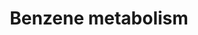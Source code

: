 ---
annotations:
- id: CL:0000182
  parent: native cell
  type: Cell Type Ontology
  value: hepatocyte
- id: PW:0000002
  parent: classic metabolic pathway
  type: Pathway Ontology
  value: classic metabolic pathway
- id: PW:0000375
  parent: regulatory pathway
  type: Pathway Ontology
  value: phase I biotransformation pathway via cytochrome P450
authors:
- Riannefijten
- Egonw
- AMTan
- MaintBot
citedin:
- link: PMC9512912
  title: 'Identification of the effects of COVID-19 on patients with pulmonary fibrosis
    and lung cancer: a bioinformatics analysis and literature review (2022)'
description: This pathway describes the metabolism of benzene. It is metabolised in
  the liver and forms several metabolites that can be toxic to the human body. Some
  of the metabolites are very volatile and can be found in blood and exhaled breath.
last-edited: 2019-08-16
ndex: 42499404-8b68-11eb-9e72-0ac135e8bacf
organisms:
- Homo sapiens
redirect_from:
- /index.php/Pathway:WP3891
- /instance/WP3891
- /instance/WP3891_rr106161
revision: r106161
schema-jsonld:
- '@context': https://schema.org/
  '@id': https://wikipathways.github.io/pathways/WP3891.html
  '@type': Dataset
  creator:
    '@type': Organization
    name: WikiPathways
  description: This pathway describes the metabolism of benzene. It is metabolised
    in the liver and forms several metabolites that can be toxic to the human body.
    Some of the metabolites are very volatile and can be found in blood and exhaled
    breath.
  keywords:
  - 1,2-Benzoquinone
  - Benzene
  - Benzene dihydrodiol
  - Benzene oxide
  - CYP2E1
  - Catechol
  - Dihydrodioldehydrogenase
  - Glutathione S-transferase
  - Hydroquinone
  - MPO
  - Microsomal Epoxide Hydrolase
  - NQO1
  - Oxepine
  - Phenol
  - S-Phenylmercapturic acid
  - p-benzoquinone
  license: CC0
  name: Benzene metabolism
seo: CreativeWork
title: Benzene metabolism
wpid: WP3891
---